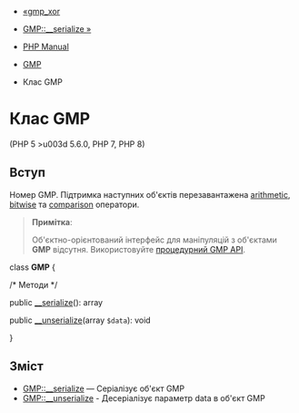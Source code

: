 - [«gmp_xor](function.gmp-xor.md)
- [GMP::\_\_serialize »](gmp.serialize.md)

- [PHP Manual](index.md)
- [GMP](book.gmp.md)
- Клас GMP

# Клас GMP

(PHP 5 \>u003d 5.6.0, PHP 7, PHP 8)

## Вступ

Номер GMP. Підтримка наступних об'єктів перезавантажена
[arithmetic](language.operators.arithmetic.md),
[bitwise](language.operators.bitwise.md) та
[comparison](language.operators.comparison.md) оператори.

> **Примітка**:
>
> Об'єктно-орієнтований інтерфейс для маніпуляцій з об'єктами **GMP**
> відсутня. Використовуйте [процедурний GMP API](book.gmp.md).

class **GMP** {

/\* Методи \*/

public [\_\_serialize](gmp.serialize.md)(): array

public [\_\_unserialize](gmp.unserialize.md)(array `$data`): void

}

## Зміст

- [GMP::\_\_serialize](gmp.serialize.md) — Серіалізує об'єкт GMP
- [GMP::\_\_unserialize](gmp.unserialize.md) - Десеріалізує
параметр data в об'єкт GMP
